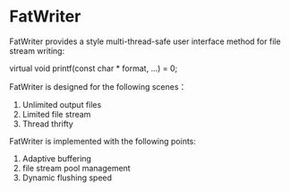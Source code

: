 # FatWriter

FatWriter provides a <cstdio> style multi-thread-safe user interface method for file stream writing:

virtual void printf(const char * format, ...) = 0;

FatWriter is designed for the following scenes：
1. Unlimited output files
2. Limited file stream
3. Thread thrifty

FatWriter is implemented with the following points:
1. Adaptive buffering
2. file stream pool management
3. Dynamic flushing speed
